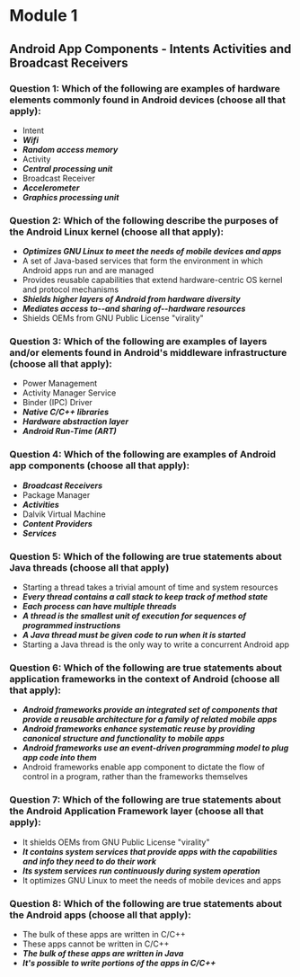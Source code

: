 # Module 1
## Android App Components - Intents Activities and Broadcast Receivers

### Question 1: Which of the following are examples of hardware elements commonly found in Android devices (choose all that apply):

* Intent
* ***Wifi***
* ***Random access memory***
* Activity
* ***Central processing unit***
* Broadcast Receiver
* ***Accelerometer***
* ***Graphics processing unit***

### Question 2: Which of the following describe the purposes of the Android Linux kernel (choose all that apply):
* ***Optimizes GNU Linux to meet the needs of mobile devices and apps***
* A set of Java-based services that form the environment in which Android apps run and are managed
* Provides reusable capabilities that extend hardware-centric OS kernel and protocol mechanisms
* ***Shields higher layers of Android from hardware diversity***
* ***Mediates access to--and sharing of--hardware resources***
* Shields OEMs from GNU Public License "virality"

### Question 3: Which of the following are examples of layers and/or elements found in Android's middleware infrastructure (choose all that apply):
* Power Management
* Activity Manager Service
* Binder (IPC) Driver
* ***Native C/C++ libraries***
* ***Hardware abstraction layer***
* ***Android Run-Time (ART)***

### Question 4: Which of the following are examples of Android app components (choose all that apply):
* ***Broadcast Receivers***
* Package Manager
* ***Activities***
* Dalvik Virtual Machine
* ***Content Providers***
* ***Services***

### Question 5: Which of the following are true statements about Java threads (choose all that apply)
* Starting a thread takes a trivial amount of time and system resources
* ***Every thread contains a call stack to keep track of method state***
* ***Each process can have multiple threads***
* ***A thread is the smallest unit of execution for sequences of programmed instructions***
* ***A Java thread must be given code to run when it is started***
* Starting a Java thread is the only way to write a concurrent Android app

### Question 6: Which of the following are true statements about application frameworks in the context of Android (choose all that apply):
* ***Android frameworks provide an integrated set of components that provide a reusable architecture for a family of related mobile apps***
* ***Android frameworks enhance systematic reuse by providing canonical structure and functionality to mobile apps***
* ***Android frameworks use an event-driven programming model to plug app code into them***
* Android frameworks enable app component to dictate the flow of control in a program, rather than the frameworks themselves

### Question 7: Which of the following are true statements about the Android Application Framework layer (choose all that apply):
* It shields OEMs from GNU Public License "virality"
* ***It contains system services that provide apps with the capabilities and info they need to do their work***
* ***Its system services run continuously during system operation***
* It optimizes GNU Linux to meet the needs of mobile devices and apps

### Question 8: Which of the following are true statements about the Android apps (choose all that apply):
* The bulk of these apps are written in C/C++
* These apps cannot be written in C/C++
* ***The bulk of these apps are written in Java***
* ***It's possible to write portions of the apps in C/C++***
